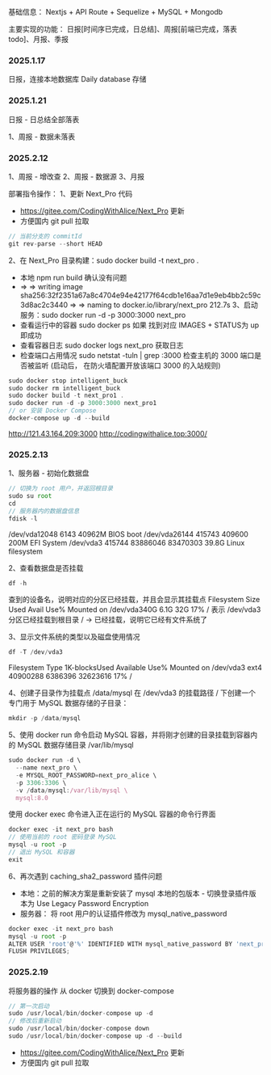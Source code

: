 基础信息：
 Nextjs + API Route + Sequelize + MySQL + Mongodb

主要实现的功能：
日报[时间序已完成，日总结]、周报[前端已完成，落表 todo]、月报、季报

### 2025.1.17

日报，连接本地数据库 Daily database 存储

### 2025.1.21

日报 - 日总结全部落表

1、周报 - 数据未落表

### 2025.2.12

1、周报 - 增改查
2、周报 - 数据源
3、月报

部署指令操作：
1、更新 Next_Pro 代码
- https://gitee.com/CodingWithAlice/Next_Pro 更新
- 方便国内 git pull 拉取
```js
// 当前分支的 commitId
git rev-parse --short HEAD 
```
2、在 Next_Pro 目录构建：sudo docker build -t next_pro .
- 本地 npm run build 确认没有问题
- => => writing image sha256:32f2351a67a8c4704e94e42177f64cdb1e16aa7d1e9eb4bb2c59c3d8ac2c3440
 => => naming to docker.io/library/next_pro 212.7s
3、启动服务：sudo docker run -d -p 3000:3000 next_pro
- 查看运行中的容器 sudo docker ps 如果 找到对应 IMAGES + STATUS为 up 即成功
- 查看容器日志 sudo docker logs next_pro 获取日志
- 检查端口占用情况 sudo netstat -tuln | grep :3000 检查主机的 3000 端口是否被监听
(启动后， 在防火墙配置开放该端口  3000  的入站规则)
```js
sudo docker stop intelligent_buck
sudo docker rm intelligent_buck
sudo docker build -t next_pro1 .
sudo docker run -d -p 3000:3000 next_pro1
// or 安装 Docker Compose
docker-compose up -d --build
```

http://121.43.164.209:3000
http://codingwithalice.top:3000/

### 2025.2.13

1、服务器 - 初始化数据盘
```js
// 切换为 root 用户，并返回根目录
sudo su root
cd
// 服务器内的数据盘信息
fdisk -l
```
/dev/vda12048 6143 40962M BIOS boot
/dev/vda26144   415743   409600  200M EFI System
/dev/vda3  415744 83886046 83470303 39.8G Linux filesystem

2、查看数据盘是否挂载
```js
df -h
```
查到的设备名，说明对应的分区已经挂载，并且会显示其挂载点
Filesystem  Size  Used Avail Use% Mounted on
/dev/vda340G  6.1G   32G  17% /
表示 /dev/vda3 分区已经挂载到根目录 / -> 已经挂载，说明它已经有文件系统了

3、显示文件系统的类型以及磁盘使用情况
```js
df -T /dev/vda3
```
Filesystem Type 1K-blocksUsed Available Use% Mounted on
/dev/vda3  ext4  40900288 6386396  32623616  17% /

4、创建子目录作为挂载点 /data/mysql
在 /dev/vda3 的挂载路径 / 下创建一个专门用于 MySQL 数据存储的子目录：
```js
mkdir -p /data/mysql
```

5、使用 docker run 命令启动 MySQL 容器，并将刚才创建的目录挂载到容器内的 MySQL 数据存储目录 /var/lib/mysql
```js
sudo docker run -d \
  --name next_pro \
  -e MYSQL_ROOT_PASSWORD=next_pro_alice \
  -p 3306:3306 \
  -v /data/mysql:/var/lib/mysql \
  mysql:8.0
```


使用 docker exec 命令进入正在运行的 MySQL 容器的命令行界面
```js
docker exec -it next_pro bash
// 使用当前的 root 密码登录 MySQL
mysql -u root -p
// 退出 MySQL 和容器
exit
```

6、再次遇到 caching_sha2_password 插件问题
- 本地：之前的解决方案是重新安装了 mysql 本地的包版本 - 切换登录插件版本为 Use Legacy Password Encryption
- 服务器： 将 root 用户的认证插件修改为 mysql_native_password
```js
docker exec -it next_pro bash
mysql -u root -p
ALTER USER 'root'@'%' IDENTIFIED WITH mysql_native_password BY 'next_pro_alice';
FLUSH PRIVILEGES;
```

### 2025.2.19
将服务器的操作 从 docker 切换到 docker-compose
```js
// 第一次启动
sudo /usr/local/bin/docker-compose up -d
// 修改后重新启动
sudo /usr/local/bin/docker-compose down
sudo /usr/local/bin/docker-compose up -d --build
```
- https://gitee.com/CodingWithAlice/Next_Pro 更新
- 方便国内 git pull 拉取